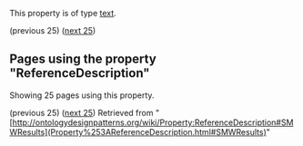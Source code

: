 This property is of type [text](../Type/Text "Type:Text"). 




  

(previous 25) ([next 25](http://ontologydesignpatterns.org/wiki/index.php?title=Property:ReferenceDescription&from=References%2FI1-OntoSpace#SMWResults "Property:ReferenceDescription"))
## Pages using the property "ReferenceDescription"


Showing 25 pages using this property.


(previous 25) ([next 25](http://ontologydesignpatterns.org/wiki/index.php?title=Property:ReferenceDescription&from=References%2FI1-OntoSpace#SMWResults "Property:ReferenceDescription"))
Retrieved from "[http://ontologydesignpatterns.org/wiki/Property:ReferenceDescription#SMWResults](Property%253AReferenceDescription.html#SMWResults)"